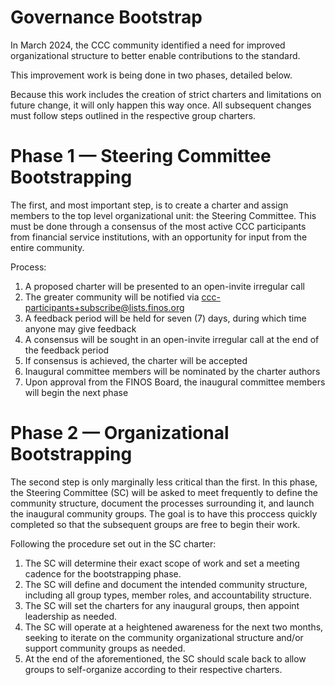 # Governance Bootstrap

In March 2024, the CCC community identified a need for improved organizational structure to better enable contributions to the standard.

This improvement work is being done in two phases, detailed below.

Because this work includes the creation of strict charters and limitations on future change, it will only happen this way once. All subsequent changes must follow steps outlined in the respective group charters.

# Phase 1 — Steering Committee Bootstrapping

The first, and most important step, is to create a charter and assign members to the top level organizational unit: the Steering Committee. This must be done through a consensus of the most active CCC participants from financial service institutions, with an opportunity for input from the entire community.

Process:

1. A proposed charter will be presented to an open-invite irregular call
1. The greater community will be notified via ccc-participants+subscribe@lists.finos.org
1. A feedback period will be held for seven (7) days, during which time anyone may give feedback
1. A consensus will be sought in an open-invite irregular call at the end of the feedback period
1. If consensus is achieved, the charter will be accepted
1. Inaugural committee members will be nominated by the charter authors
1. Upon approval from the FINOS Board, the inaugural committee members will begin the next phase

# Phase 2 — Organizational Bootstrapping

The second step is only marginally less critical than the first. In this phase, the Steering Committee (SC) will be asked to meet frequently to define the community structure, document the processes surrounding it, and launch the inaugural community groups. The goal is to have this proccess quickly completed so that the subsequent groups are free to begin their work.

Following the procedure set out in the SC charter:

1. The SC will determine their exact scope of work and set a meeting cadence for the bootstrapping phase.
1. The SC will define and document the intended community structure, including all group types, member roles, and accountability structure.
1. The SC will set the charters for any inaugural groups, then appoint leadership as needed.
1. The SC will operate at a heightened awareness for the next two months, seeking to iterate on the community organizational structure and/or support community groups as needed.
1. At the end of the aforementioned, the SC should scale back to allow groups to self-organize according to their respective charters.
